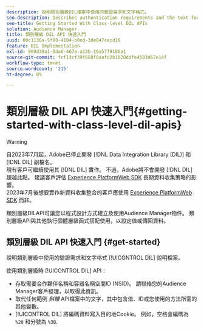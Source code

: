```yaml
---
description: 說明類別層級DIL檔案中使用的驗證需求和文字格式。
seo-description: Describes authentication requirements and the text formatting used in the class-level DIL documentation.
seo-title: Getting Started With Class-level DIL APIs
solution: Audience Manager
title: 類別層級 DIL API 快速入門
uuid: 00c1136a-5f08-4104-b0ed-3de847cecd16
feature: DIL Implementation
exl-id: 909d39a1-0da6-467e-a13b-19a57f9186a1
source-git-commit: fcf13cf39f688f8aafd2b1020ddfe4583d67e14f
workflow-type: tm+mt
source-wordcount: '215'
ht-degree: 8%

---
```


# 類別層級 DIL API 快速入門{#getting-started-with-class-level-dil-apis}

>[!WARNING]
>
>自2023年7月起，Adobe已停止開發 [!DNL Data Integration Library (DIL)] 和 [!DNL DIL] 副檔名。
><br>
>現有客戶可繼續使用其 [!DNL DIL] 實作。 不過，Adobe將不會開發 [!DNL DIL] 超越此點。 建議客戶評估 [Experience PlatformWeb SDK](https://experienceleague.adobe.com/docs/experience-platform/edge/home.html?lang=en) 長期資料收集策略的影響。
><br>
>2023年7月後想要實作新資料收集整合的客戶應使用 [Experience PlatformWeb SDK](https://experienceleague.adobe.com/docs/experience-platform/edge/home.html?lang=en) 而非。

類別層級DILAPI可讓您以程式設計方式建立及使用Audience Manager物件。 類別層級API與其他執行個體層級函式搭配使用，以設定值或傳回資料。

## 類別層級 DIL API 快速入門 {#get-started}

說明類別層級中使用的驗證需求和文字格式 [!UICONTROL DIL] 說明檔案。

<!-- 

c_class_start.xml

 -->

使用類別層級時 [!UICONTROL DIL] API：

* 存取需要合作夥伴名稱和容器名稱空間ID (NSID)。 請聯絡您的Audience Manager客戶經理，以取得此資訊。
* 取代任何範例 *斜體* API檔案中的文字，其中包含值、ID或您使用的方法所需的其他變數。
* [!UICONTROL DIL] 將編碼資料寫入目的地Cookie。 例如，空格會編碼為 `%20` 和分號為 `%3B`.

